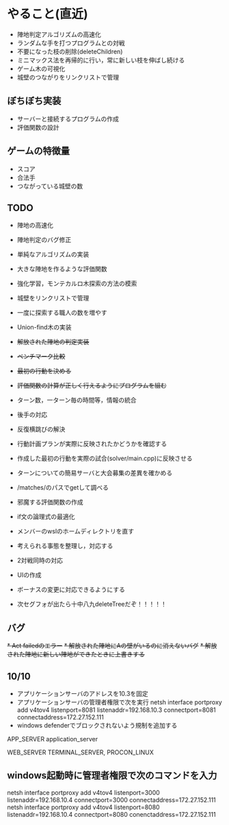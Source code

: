 # やること(直近)

* 陣地判定アルゴリズムの高速化
* ランダムな手を打つプログラムとの対戦
* 不要になった枝の削除(deleteChildren)
* ミニマックス法を再帰的に行い，常に新しい枝を伸ばし続ける
* ゲーム木の可視化
* 城壁のつながりをリンクリストで管理

## ぼちぼち実装

* サーバーと接続するプログラムの作成
* 評価関数の設計

## ゲームの特徴量

* スコア
* 合法手
* つながっている城壁の数

## TODO

* 陣地の高速化
* 陣地判定のバグ修正
* 単純なアルゴリズムの実装
* 大きな陣地を作るような評価関数
* 強化学習，モンテカルロ木探索の方法の模索
* 城壁をリンクリストで管理
* 一度に探索する職人の数を増やす

* Union-find木の実装
* ~~解放された陣地の判定実装~~
* ~~ベンチマーク比較~~
* ~~最初の行動を決める~~
* ~~評価関数の計算が正しく行えるようにプログラムを組む~~
* ターン数，一ターン毎の時間等，情報の統合
* 後手の対応
* 反復横跳びの解決
* 行動計画プランが実際に反映されたかどうかを確認する
* 作成した最初の行動を実際の試合(solver/main.cpp)に反映させる
* ターンについての簡易サーバと大会募集の差異を確かめる
* /matches/のパスでgetして調べる
* 邪魔する評価関数の作成
* if文の論理式の最適化
* メンバーのwslのホームディレクトリを直す
* 考えられる事態を整理し，対応する
* 2対戦同時の対応
* UIの作成
* ボーナスの変更に対応できるようにする

* 次セグフォが出たら十中八九deleteTreeだぞ！！！！！
## バグ

~~* Act failedのエラー~~
~~* 解放された陣地にAの壁がいるのに消えないバグ~~
~~* 解放された陣地に新しい陣地ができたときに上書きする~~

## 10/10
* アプリケーションサーバのアドレスを10.3を固定
* アプリケーションサーバの管理者権限で次を実行
  netsh interface portproxy add v4tov4 listenport=8081 listenaddr=192.168.10.3 connectport=8081 connectaddress=172.27.152.111
* windows defenderでブロックされないよう規制を追加する

APP_SERVER
application_server

WEB_SERVER
TERMINAL_SERVER,
PROCON_LINUX

## windows起動時に管理者権限で次のコマンドを入力
netsh interface portproxy add v4tov4 listenport=3000 listenaddr=192.168.10.4 connectport=3000 connectaddress=172.27.152.111
netsh interface portproxy add v4tov4 listenport=8080 listenaddr=192.168.10.4 connectport=8080 conenctaddress=172.27.152.111